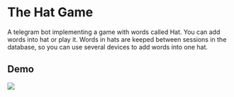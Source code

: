 # The Hat Game
A telegram bot implementing a game with words called Hat.
You can add words into hat or play it. 
Words in hats are keeped between sessions in the database, so you can use several devices to add words into one hat.

## Demo

![](./demo.gif)
